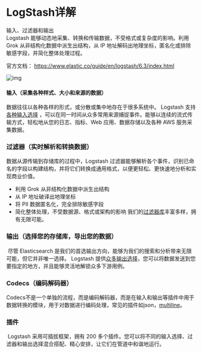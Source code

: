 # LogStash详解

输入、过滤器和输出  
Logstash 能够动态地采集、转换和传输数据，不受格式或复杂度的影响。利用 Grok 从非结构化数据中派生出结构，从 IP 地址解码出地理坐标，匿名化或排除敏感字段，并简化整体处理过程。

官方文档： https://www.elastic.co/guide/en/logstash/6.3/index.html

![img](https://main.qcloudimg.com/raw/7367005a46890c48d27e8518a14a1772.png)

#### 输入（采集各种样式、大小和来源的数据）
数据往往以各种各样的形式，或分散或集中地存在于很多系统中。 Logstash 支持 [各种输入选择](https://www.elastic.co/guide/en/logstash/current/input-plugins.html) ，可以在同一时间从众多常用来源捕捉事件。能够以连续的流式传输方式，轻松地从您的日志、指标、Web 应用、数据存储以及各种 AWS 服务采集数据。
### 过滤器（实时解析和转换数据）
数据从源传输到存储库的过程中，Logstash 过滤器能够解析各个事件，识别已命名的字段以构建结构，并将它们转换成通用格式，以便更轻松、更快速地分析和实现商业价值。
- 利用 Grok 从非结构化数据中派生出结构
- 从 IP 地址破译出地理坐标
- 将 PII 数据匿名化，完全排除敏感字段
- 简化整体处理，不受数据源、格式或架构的影响
我们的[过滤器库](https://www.elastic.co/guide/en/logstash/current/filter-plugins.html)丰富多样，拥有无限可能。
### 输出（选择您的存储库，导出您的数据）
​      尽管 Elasticsearch 是我们的首选输出方向，能够为我们的搜索和分析带来无限可能，但它并非唯一选择。
Logstash 提供[众多输出选择](https://www.elastic.co/guide/en/logstash/current/output-plugins.html)，您可以将数据发送到您要指定的地方，并且能够灵活地解锁众多下游用例。

### Codecs（编码解码器）

​		Codecs不是一个单独的流程，而是编码解码器，而是在输入和输出等插件中用于数据转换的模块，用于对数据进行编码处理，常见的插件如json，[multiline](https://www.elastic.co/guide/en/logstash/5.6/codec-plugins.html)。

### 插件
​      Logstash 采用可插拔框架，拥有 200 多个插件。您可以将不同的输入选择、过滤器和输出选择混合搭配、精心安排，让它们在管道中和谐地运行。